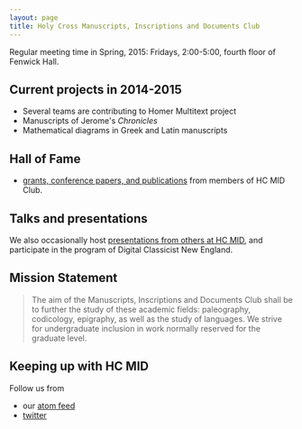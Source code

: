```yaml
---
layout: page
title: Holy Cross Manuscripts, Inscriptions and Documents Club
---
```



Regular meeting time in Spring, 2015:  Fridays, 2:00-5:00, fourth floor of Fenwick Hall.

## Current projects in 2014-2015 ##



- Several teams are contributing to Homer Multitext project
- Manuscripts of Jerome's *Chronicles*
- Mathematical diagrams in Greek and Latin manuscripts



## Hall of Fame ##

- [grants, conference papers, and publications](hof) from members of HC MID Club.

## Talks and presentations ##


We also occasionally host [presentations from others at HC MID](hosted), and participate in the program of Digital Classicist New England.


## Mission Statement ##


>The aim of the Manuscripts, Inscriptions and Documents Club shall be to further the study of these academic fields: paleography, codicology, epigraphy, as well as the study of languages. We strive for undergraduate inclusion in work normally reserved for the graduate level.


## Keeping up with HC MID ###

Follow us from

- our [atom feed](atom.xml)
- [twitter](https://twitter.com/hcmid)